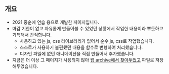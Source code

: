 ## 개요
- 2021 중순에 연습 용으로 개발한 페이지입니다.
- 마감 기한이 없고 자유롭게 만들어볼 수 있었던 상황에서 작업한 내용이라 뿌듯하고 기특해서 간직합니다.
  - 사용하고 있는 js, css 라이브러리가 없어서 순수 js, css로 작업했습니다.
  - 스스로가 사용하기 불편했던 내용을 함수로 변형하여 처리했습니다.
  - 디자인 파일에 없던 애니메이션을 직접 만들어서 추가했습니다.
- 지금은 더 이상 그 페이지가 사용되지 않아 [웹 archive에서 찾아두었고](https://web.archive.org/web/20220519181733/https://pivo.ai/pages/testimonials) 파일로 저장해두었습니다.
